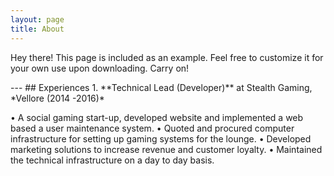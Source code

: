 ```yaml
---
layout: page
title: About
---
```


<p class="message">
  Hey there! This page is included as an example. Feel free to customize it for your own use upon downloading. Carry on!
</p>
---
## Experiences
1. **Technical Lead (Developer)** at Stealth Gaming, *Vellore (2014 -2016)*

   • A social gaming start-up, developed website and implemented a web based a user maintenance system.
   • Quoted and procured computer infrastructure for setting up gaming systems for the lounge.
   • Developed marketing solutions to increase revenue and customer loyalty.
   • Maintained the technical infrastructure on a day to day basis.


